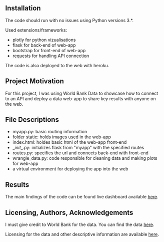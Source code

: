 ## Installation
The code should run with no issues using Python versions 3.*.

Used extensions/frameworks:
- plotly for python vizualisations
- flask for back-end of web-app
- bootstrap for front-end of web-app
- requests for handling API connection

The code is also deployed to the web with heroku.

## Project Motivation
For this project, I was using World Bank Data to showcase how to connect to an API and deploy a data web-app to share key results with anyone on the web.

## File Descriptions
- myapp.py: basic routing information
- folder static: holds images used in the web-app
- index.html: holdes basic html of the web-app front-end
- \__init__.py: initializes flask from "myapp" with the specified routes
- routes.py: specifies the url and connects back-end with front-end
- wrangle_data.py: code responsible for cleaning data and making plots for web-app
- a virtual environment for deploying the app into the web

## Results
The main findings of the code can be found live dashboard available [here](https://pmherpwbdashboard.herokuapp.com/).

## Licensing, Authors, Acknowledgements
I must give credit to World Bank for the data. You can find the data [here](https://data.worldbank.org/indicator).

Licensing for the data and other descriptive information are available [here](https://datacatalog.worldbank.org/public-licenses#:~:text=The%20World%20Bank%20Group%20makes,are%20available%20under%20other%20licenses.).
